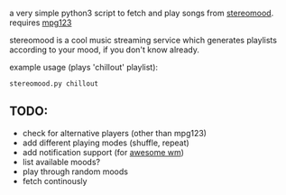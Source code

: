 a very simple python3 script to fetch and play songs from [stereomood](http://www.stereomood.com).
requires [mpg123](http://www.mpg123.de)

stereomood is a cool music streaming service which generates playlists according to your mood, if you don't know already.

example usage (plays 'chillout' playlist):

<code>stereomood.py chillout</code>

## TODO:
* check for alternative players (other than mpg123)
* add different playing modes (shuffle, repeat)
* add notification support (for [awesome wm](http://awesome.naquadah.org/))
* list available moods?
* play through random moods
* fetch continously
